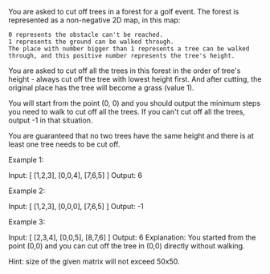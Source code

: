 You are asked to cut off trees in a forest for a golf event. The forest is represented as a non-negative 2D map, in this map:

    0 represents the obstacle can't be reached.
    1 represents the ground can be walked through.
    The place with number bigger than 1 represents a tree can be walked through, and this positive number represents the tree's height.

You are asked to cut off all the trees in this forest in the order of tree's height - always cut off the tree with lowest height first. And after cutting, the original place has the tree will become a grass (value 1).

You will start from the point (0, 0) and you should output the minimum steps you need to walk to cut off all the trees. If you can't cut off all the trees, output -1 in that situation.

You are guaranteed that no two trees have the same height and there is at least one tree needs to be cut off.

Example 1:

Input: 
[
 [1,2,3],
 [0,0,4],
 [7,6,5]
]
Output: 6

Example 2:

Input: 
[
 [1,2,3],
 [0,0,0],
 [7,6,5]
]
Output: -1

Example 3:

Input: 
[
 [2,3,4],
 [0,0,5],
 [8,7,6]
]
Output: 6
Explanation: You started from the point (0,0) and you can cut off the tree in (0,0) directly without walking.

Hint: size of the given matrix will not exceed 50x50.
